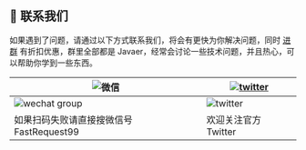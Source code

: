 ## 🤝 联系我们

如果遇到了问题，请通过以下方式联系我们，将会有更快为你解决问题，同时 [进群](./guide/concatGroup.md) 有折扣优惠，群里全部都是 Javaer，经常会讨论一些技术问题，并且热心，可以帮助你学到一些东西。

| ![微信](https://img.shields.io/static/v1?label=wechat&message=微信&logo=wechat&color=07C160) | [![twitter](https://img.shields.io/static/v1?label=Twitter&message=FastRequest666&logo=twitter&color=FC8D34)](https://twitter.com/FastRequest666) |
| -------------------------------------------------------------------------------------------- | ------------------------------------------------------------------------------------------------------------------------------------------------- |
| ![wechat group](/img/wechatGroup.png)                                                        | ![twitter](/img/twitter.png)                                                                                                                      |
| 如果扫码失败请直接搜微信号 FastRequest99                                                     | 欢迎关注官方 Twitter                                                                                                                              |
